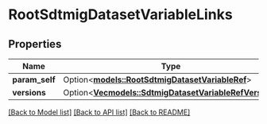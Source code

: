 # RootSdtmigDatasetVariableLinks

## Properties

Name | Type | Description | Notes
------------ | ------------- | ------------- | -------------
**param_self** | Option<[**models::RootSdtmigDatasetVariableRef**](RootSdtmigDatasetVariableRef.md)> |  | [optional]
**versions** | Option<[**Vec<models::SdtmigDatasetVariableRefVersion>**](SdtmigDatasetVariableRefVersion.md)> |  | [optional]

[[Back to Model list]](../README.md#documentation-for-models) [[Back to API list]](../README.md#documentation-for-api-endpoints) [[Back to README]](../README.md)


